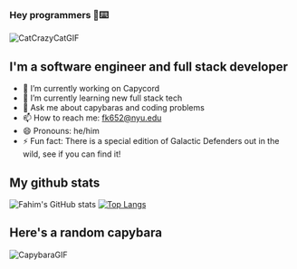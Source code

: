 ### Hey programmers 👋⌨️

![CatCrazyCatGIF](https://github.com/fk652/fk652/assets/43799922/95b816ba-bb44-470f-9ba9-9dadc1fdfd37)

## I'm a software engineer and full stack developer 
- 🔭 I’m currently working on Capycord
- 🌱 I’m currently learning new full stack tech
- 💬 Ask me about capybaras and coding problems
- 📫 How to reach me: fk652@nyu.edu
- 😄 Pronouns: he/him
- ⚡ Fun fact: There is a special edition of Galactic Defenders out in the wild, see if you can find it!

## My github stats

![Fahim's GitHub stats](https://github-readme-stats.vercel.app/api?username=fk652&show_icons=true&theme=github_dark_dimmed&count_private=true) 
[![Top Langs](https://github-readme-stats.vercel.app/api/top-langs/?username=fk652&hide_progress=true&theme=github_dark_dimmed&hide=html,css,scss,less,c,jupyter%20notebook)](https://github.com/fk652)

## Here's a random capybara

![CapybaraGIF](https://github.com/fk652/fk652/assets/43799922/a616f268-623f-4be8-8ae3-bfd0676d248b)
